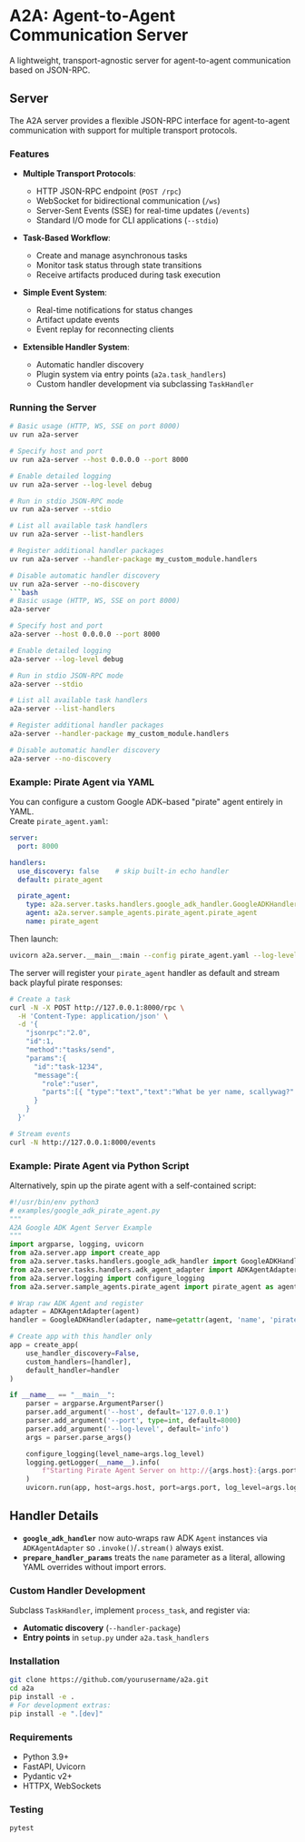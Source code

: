 # A2A: Agent-to-Agent Communication Server

A lightweight, transport-agnostic server for agent-to-agent communication based on JSON-RPC.

## Server

The A2A server provides a flexible JSON-RPC interface for agent-to-agent communication with support for multiple transport protocols.

### Features

- **Multiple Transport Protocols**:
  - HTTP JSON-RPC endpoint (`POST /rpc`)
  - WebSocket for bidirectional communication (`/ws`)
  - Server-Sent Events (SSE) for real-time updates (`/events`)
  - Standard I/O mode for CLI applications (`--stdio`)

- **Task-Based Workflow**:
  - Create and manage asynchronous tasks
  - Monitor task status through state transitions
  - Receive artifacts produced during task execution

- **Simple Event System**:
  - Real-time notifications for status changes
  - Artifact update events
  - Event replay for reconnecting clients

- **Extensible Handler System**:
  - Automatic handler discovery
  - Plugin system via entry points (`a2a.task_handlers`)
  - Custom handler development via subclassing `TaskHandler`

### Running the Server

```bash
# Basic usage (HTTP, WS, SSE on port 8000)
uv run a2a-server

# Specify host and port
uv run a2a-server --host 0.0.0.0 --port 8000

# Enable detailed logging
uv run a2a-server --log-level debug

# Run in stdio JSON-RPC mode
uv run a2a-server --stdio

# List all available task handlers
uv run a2a-server --list-handlers

# Register additional handler packages
uv run a2a-server --handler-package my_custom_module.handlers

# Disable automatic handler discovery
uv run a2a-server --no-discovery
```bash
# Basic usage (HTTP, WS, SSE on port 8000)
a2a-server

# Specify host and port
a2a-server --host 0.0.0.0 --port 8000

# Enable detailed logging
a2a-server --log-level debug

# Run in stdio JSON-RPC mode
a2a-server --stdio

# List all available task handlers
a2a-server --list-handlers

# Register additional handler packages
a2a-server --handler-package my_custom_module.handlers

# Disable automatic handler discovery
a2a-server --no-discovery
```

### Example: Pirate Agent via YAML

You can configure a custom Google ADK–based "pirate" agent entirely in YAML.  
Create `pirate_agent.yaml`:

```yaml
server:
  port: 8000

handlers:
  use_discovery: false    # skip built-in echo handler
  default: pirate_agent

  pirate_agent:
    type: a2a.server.tasks.handlers.google_adk_handler.GoogleADKHandler
    agent: a2a.server.sample_agents.pirate_agent.pirate_agent
    name: pirate_agent
```

Then launch:

```bash
uvicorn a2a.server.__main__:main --config pirate_agent.yaml --log-level debug
```

The server will register your `pirate_agent` handler as default and stream back playful pirate responses:

```bash
# Create a task
curl -N -X POST http://127.0.0.1:8000/rpc \
  -H 'Content-Type: application/json' \
  -d '{
    "jsonrpc":"2.0",
    "id":1,
    "method":"tasks/send",
    "params":{
      "id":"task-1234",
      "message":{
        "role":"user",
        "parts":[{ "type":"text","text":"What be yer name, scallywag?" }]
      }
    }
  }'

# Stream events
curl -N http://127.0.0.1:8000/events
```

### Example: Pirate Agent via Python Script

Alternatively, spin up the pirate agent with a self-contained script:

```python
#!/usr/bin/env python3
# examples/google_adk_pirate_agent.py
"""
A2A Google ADK Agent Server Example
"""
import argparse, logging, uvicorn
from a2a.server.app import create_app
from a2a.server.tasks.handlers.google_adk_handler import GoogleADKHandler
from a2a.server.tasks.handlers.adk_agent_adapter import ADKAgentAdapter
from a2a.server.logging import configure_logging
from a2a.server.sample_agents.pirate_agent import pirate_agent as agent

# Wrap raw ADK Agent and register
adapter = ADKAgentAdapter(agent)
handler = GoogleADKHandler(adapter, name=getattr(agent, 'name', 'pirate_agent'))

# Create app with this handler only
app = create_app(
    use_handler_discovery=False,
    custom_handlers=[handler],
    default_handler=handler
)

if __name__ == "__main__":
    parser = argparse.ArgumentParser()
    parser.add_argument('--host', default='127.0.0.1')
    parser.add_argument('--port', type=int, default=8000)
    parser.add_argument('--log-level', default='info')
    args = parser.parse_args()

    configure_logging(level_name=args.log_level)
    logging.getLogger(__name__).info(
        f"Starting Pirate Agent Server on http://{args.host}:{args.port}"
    )
    uvicorn.run(app, host=args.host, port=args.port, log_level=args.log_level)
```

## Handler Details

- **`google_adk_handler`** now auto‑wraps raw ADK `Agent` instances via `ADKAgentAdapter` so `.invoke()`/`.stream()` always exist.
- **`prepare_handler_params`** treats the `name` parameter as a literal, allowing YAML overrides without import errors.

### Custom Handler Development

Subclass `TaskHandler`, implement `process_task`, and register via:

- **Automatic discovery** (`--handler-package`)  
- **Entry points** in `setup.py` under `a2a.task_handlers`

### Installation

```bash
git clone https://github.com/yourusername/a2a.git
cd a2a
pip install -e .
# For development extras:
pip install -e ".[dev]"
```

### Requirements

- Python 3.9+
- FastAPI, Uvicorn
- Pydantic v2+
- HTTPX, WebSockets

### Testing

```bash
pytest
```

